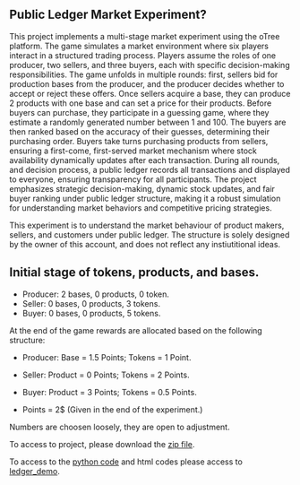 ## Public Ledger Market Experiment? 

This project implements a multi-stage market experiment using the oTree platform. The game simulates a market environment where six players interact in a structured trading process. Players assume the roles of one producer, two sellers, and three buyers, each with specific decision-making responsibilities. The game unfolds in multiple rounds: first, sellers bid for production bases from the producer, and the producer decides whether to accept or reject these offers. Once sellers acquire a base, they can produce 2 products with one base and can set a price for their products. Before buyers can purchase, they participate in a guessing game, where they estimate a randomly generated number between 1 and 100. The buyers are then ranked based on the accuracy of their guesses, determining their purchasing order. Buyers take turns purchasing products from sellers, ensuring a first-come, first-served market mechanism where stock availability dynamically updates after each transaction. During all rounds, and decision process, a public ledger records all transactions and displayed to everyone, ensuring transparency for all participants. The project emphasizes strategic decision-making, dynamic stock updates, and fair buyer ranking under public ledger structure, making it a robust simulation for understanding market behaviors and competitive pricing strategies.

This experiment is to understand the market behaviour of product makers, sellers, and customers under public ledger. The structure is solely designed by the owner of this account, and does not reflect any instiutitional ideas. 

## Initial stage of tokens, products, and bases.

- Producer: 2 bases, 0 products, 0 token.
- Seller: 0 bases, 0 products, 3 tokens.
- Buyer: 0 bases, 0 products, 5 tokens. 

At the end of the game rewards are allocated based on the following structure:

- Producer: Base = 1.5 Points; Tokens = 1 Point. 
- Seller: Product = 0 Points; Tokens = 2 Points. 
- Buyer: Product = 3 Points; Tokens = 0.5 Points. 

- Points = 2$ (Given in the end of the experiment.)

Numbers are choosen loosely, they are open to adjustment. 

To access to project, please download the [zip file](https://github.com/FurkanDanisman/PublicLedgerExperiment-Otree/blob/main/market_experience.otreezip). 

To access to the [python code](https://github.com/FurkanDanisman/PublicLedgerExperiment-Otree/tree/main/ledger_demo/__init__.py) and html codes please access to [ledger_demo](https://github.com/FurkanDanisman/PublicLedgerExperiment-Otree/tree/main/ledger_demo). 
